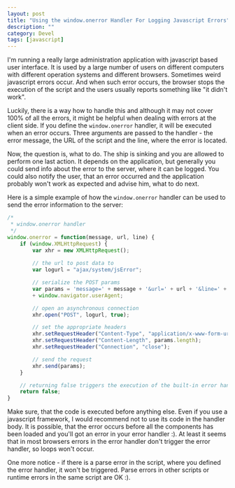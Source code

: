 ```yaml
---
layout: post
title: "Using the window.onerror Handler For Logging Javascript Errors"
description: ""
category: Devel
tags: [javascript]
---
```

I'm running a really large administration application with javascript based user interface. It is used by a large number of users on different computers with different operation systems and different browsers. Sometimes weird javascript errors occur. And when such error occurs, the browser stops the execution of the script and the users usually reports something like "it didn't work".

Luckily, there is a way how to handle this and although it may not cover 100% of all the errors, it might be helpful when dealing with errors at the client side. If you define the `window.onerror` handler, it will be executed when an error occurs. Three arguments are passed to the handler - the error message, the URL of the script and the line, where the error is located.

Now, the question is, what to do. The ship is sinking and you are allowed to perform one last action. It depends on the application, but generally you could send info about the error to the server, where it can be logged. You could also notify the user, that an error occurred and the application probably won't work as expected and advise him, what to do next.

Here is a simple example of how the `window.onerror` handler can be used to send the error information to the server:

```js
/*
 * window.onerror handler
 */
window.onerror = function(message, url, line) {
    if (window.XMLHttpRequest) {
        var xhr = new XMLHttpRequest();
        
        // the url to post data to
        var logurl = "ajax/system/jsError";

        // serialize the POST params
        var params = 'message=' + message + '&url=' + url + '&line=' + line + '&userAgent='
        + window.navigator.userAgent;

        // open an asynchronous connection
        xhr.open("POST", logurl, true);

        // set the appropriate headers
        xhr.setRequestHeader("Content-Type", "application/x-www-form-urlencoded");
        xhr.setRequestHeader("Content-Length", params.length);
        xhr.setRequestHeader("Connection", "close");

        // send the request
        xhr.send(params);
    }

    // returning false triggers the execution of the built-in error handler
    return false;
}
```

Make sure, that the code is executed before anything else. Even if you use a javascript framework, I would recommend not to use its code in the handler body. It is possible, that the error occurs before all the components has been loaded and you'll got an error in your error handler :). At least it seems that in most browsers errors in the error handler don't trigger the error handler, so loops won't occur.

One more notice - if there is a parse error in the script, where you defined the error handler, it won't be triggered. Parse errors in other scripts or runtime errors in the same script are OK :).
